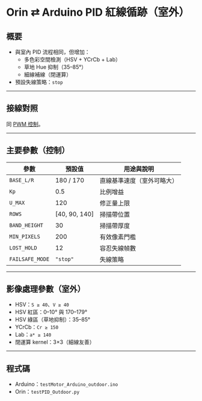 # Orin ⇄ Arduino PID 紅線循跡（室外）

## 概要
- 與室內 PID 流程相同，但增加：
  - 多色彩空間檢測（HSV + YCrCb + Lab）
  - 草地 Hue 抑制（35–85°）
  - 細線補線（閉運算）
- 預設失線策略：`stop`

---

## 接線對照
同 [PWM 控制](pwm_control.md)。

---

## 主要參數（控制）

| 參數            | 預設值         | 用途與說明                    |
|-----------------|----------------|-------------------------------|
| `BASE_L/R`      | 180 / 170      | 直線基準速度（室外可略大）    |
| `Kp`            | 0.5            | 比例增益                      |
| `U_MAX`         | 120            | 修正量上限                    |
| `ROWS`          | [40, 90, 140]  | 掃描帶位置                    |
| `BAND_HEIGHT`   | 30             | 掃描帶厚度                    |
| `MIN_PIXELS`    | 200            | 有效像素門檻                  |
| `LOST_HOLD`     | 12             | 容忍失線幀數                  |
| `FAILSAFE_MODE` | `"stop"`       | 失線策略                      |

---

## 影像處理參數（室外）
- HSV：`S ≥ 40`、`V ≥ 40`  
- HSV 紅區：0–10° 與 170–179°  
- HSV 綠區（草地抑制）：35–85°  
- YCrCb：`Cr ≥ 150`  
- Lab：`a* ≥ 140`  
- 閉運算 kernel：3×3（細線友善）

---

## 程式碼
- Arduino：`testMotor_Arduino_outdoor.ino`  
- Orin：`testPID_Outdoor.py`
